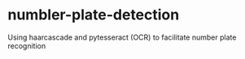 # numbler-plate-detection
Using haarcascade and pytesseract (OCR) to facilitate number plate recognition
